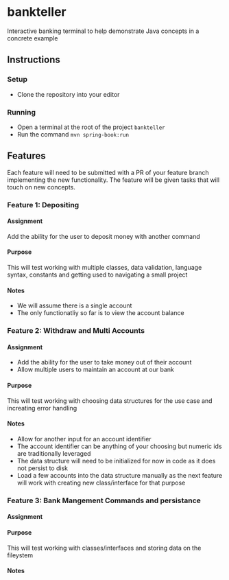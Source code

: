 # bankteller
Interactive banking terminal to help demonstrate Java concepts in a concrete example

## Instructions
### Setup
- Clone the repository into your editor

### Running
- Open a terminal at the root of the project `bankteller`
- Run the command `mvn spring-book:run`

## Features
Each feature will need to be submitted with a PR of your feature branch implementing the new functionality.  The feature will be given tasks that will touch on new concepts.

### Feature 1: Depositing
#### Assignment
Add the ability for the user to deposit money with another command
#### Purpose
This will test working with multiple classes, data validation, language syntax, constants and getting used to navigating a small project
#### Notes
- We will assume there is a single account
- The only functionatliy so far is to view the account balance


### Feature 2: Withdraw and Multi Accounts
#### Assignment
- Add the ability for the user to take money out of their account
- Allow multiple users to maintain an account at our bank
#### Purpose
This will test working with choosing data structures for the use case and increating error handling
#### Notes
- Allow for another input for an account identifier
- The account identifier can be anything of your choosing but numeric ids are traditionally leveraged
- The data structure will need to be initialized for now in code as it does not persist to disk
- Load a few accounts into the data structure manually as the next feature will work with creating new class/interface for that purpose


### Feature 3: Bank Mangement Commands and persistance
#### Assignment

#### Purpose
This will test working with classes/interfaces and storing data on the fileystem
#### Notes
